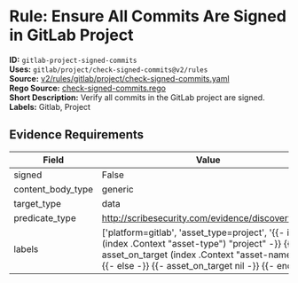 # Rule: Ensure All Commits Are Signed in GitLab Project  
**ID:** `gitlab-project-signed-commits`  
**Uses:** `gitlab/project/check-signed-commits@v2/rules`  
**Source:** [v2/rules/gitlab/project/check-signed-commits.yaml](https://github.com/scribe-public/sample-policies/v2/rules/gitlab/project/check-signed-commits.yaml)  
**Rego Source:** [check-signed-commits.rego](https://github.com/scribe-public/sample-policies/v2/rules/gitlab/project/check-signed-commits.rego)  
**Short Description:** Verify all commits in the GitLab project are signed.  
**Labels:** Gitlab, Project  

## Evidence Requirements  
| Field | Value |
|-------|-------|
| signed | False |
| content_body_type | generic |
| target_type | data |
| predicate_type | http://scribesecurity.com/evidence/discovery/v0.1 |
| labels | ['platform=gitlab', 'asset_type=project', '{{- if eq (index .Context "asset-type") "project" -}} {{- asset_on_target (index .Context "asset-name") -}} {{- else -}} {{- asset_on_target nil -}} {{- end -}}'] |

